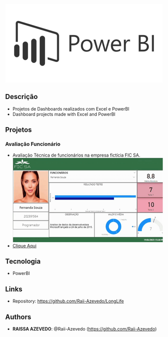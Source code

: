 ![PowerBI](https://github.com/Raii-Azevedo/ProPowerBI/blob/master/Imagens/BI-logo.png)
 
## Descrição
- Projetos de Dashboards realizados com Excel e PowerBI
- Dashboard projects made with Excel and PowerBI

## Projetos
### Avaliação Funcionário
  - Avaliação Técnica de funcionários na empresa fictícia FIC SA.
  ![](https://github.com/Raii-Azevedo/ProjetosBI/blob/master/Avalia%C3%A7%C3%A3o-Colaborador/modelo.gif)
  - [Clique Aqui]()
## Tecnologia
 - PowerBI

 
## Links
 
  - Repository: https://github.com/Raii-Azevedo/LongLife
 
 
## Authors
 
* **RAISSA AZEVEDO**: @Raii-Azevedo (https://github.com/Raii-Azevedo)
